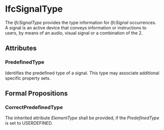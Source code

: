 # IfcSignalType

The _IfcSignalType_ provides the type information for _IfcSignal_ occurrences.
A signal is an active device that conveys information or instructions to users, by means of an audio, visual signal or a combination of the 2.

## Attributes

### PredefinedType
Identifies the predefined type of a signal. This type may associate additional specific property sets.

## Formal Propositions

### CorrectPredefinedType
The inherited attribute _ElementType_ shall be provided, if the _PredefinedType_ is set to USERDEFINED.
